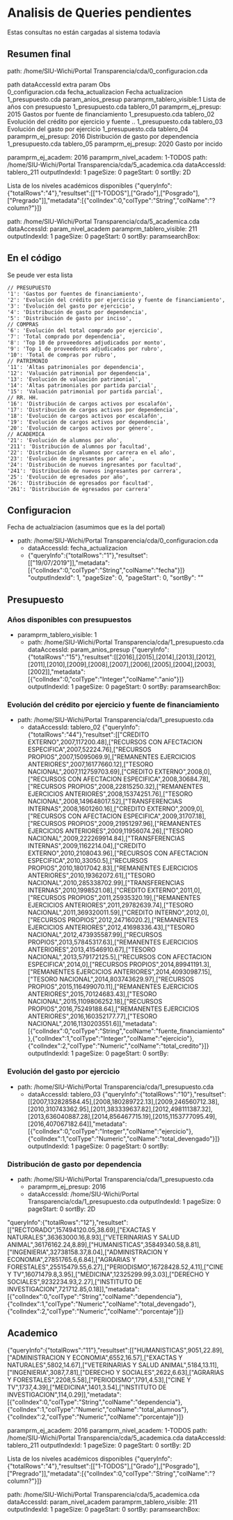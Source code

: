 # Analisis de Queries pendientes

Estas consultas no están cargadas al sistema todavía

## Resumen final

path: /home/SIU-Wichi/Portal Transparencia/cda/0_configuracion.cda

path                dataAccessId        extra param                 Obs                 
0_configuracion.cda fecha_actualizacion                             Fecha actualizacion 
1_presupuesto.cda   param_anios_presup  paramprm_tablero_visible:1  Lista de años con presupuesto
1_presupuesto.cda   tablero_01          paramprm_ej_presup: 2015    Gastos por fuente de financiamiento
1_presupuesto.cda   tablero_02                                      Evolución del crédito por ejercicio y fuente .. 
1_presupuesto.cda   tablero_03                                      Evolución del gasto por ejercicio
1_presupuesto.cda   tablero_04          paramprm_ej_presup: 2016    Distribución de gasto por dependencia 
1_presupuesto.cda   tablero_05          paramprm_ej_presup: 2020    Gasto por incido
        

  paramprm_ej_academ: 2016
  paramprm_nivel_academ: 1-TODOS
  path: /home/SIU-Wichi/Portal Transparencia/cda/5_academica.cda
  dataAccessId: tablero_211
  outputIndexId: 1
  pageSize: 0
  pageStart: 0
  sortBy: 2D


  Lista de los niveles académicos disponibles
  {"queryInfo":{"totalRows":"4"},"resultset":[["1-TODOS"],["Grado"],["Posgrado"],["Pregrado"]],"metadata":[{"colIndex":0,"colType":"String","colName":"?column?"}]}

  path: /home/SIU-Wichi/Portal Transparencia/cda/5_academica.cda
  dataAccessId: param_nivel_academ
  paramprm_tablero_visible: 211
  outputIndexId: 1
  pageSize: 0
  pageStart: 0
  sortBy: 
  paramsearchBox: 
## En el código

Se peude ver esta lista

```
// PRESUPUESTO
'1': 'Gastos por fuentes de financiamiento',
'2': 'Evolución del crédito por ejercicio y fuente de financiamiento',
'3': 'Evolución del gasto por ejercicio',
'4': 'Distribución de gasto por dependencia',
'5': 'Distribución de gasto por inciso',
// COMPRAS
'6': 'Evolución del total comprado por ejercicio',
'7': 'Total comprado por dependencia',
'8': 'Top 10 de proveedores adjudicados por monto',
'9': 'Top 1 de proveedores adjudicados por rubro',
'10': 'Total de compras por rubro',
// PATRIMONIO
'11': 'Altas patrimoniales por dependencia',
'12': 'Valuación patrimonial por dependencia',
'13': 'Evolución de valuación patrimonial',
'14': 'Altas patrimoniales por partida parcial',
'15': 'Valuación patrimonial por partida parcial',
// RR. HH.
'16': 'Distribución de cargos activos por escalafón',
'17': 'Distribución de cargos activos por dependencia',
'18': 'Evolución de cargos activos por escalafón',
'19': 'Evolución de cargos activos por dependencia',
'20': 'Evolución de cargos activos por género',
// ACADEMICA
'21': 'Evolución de alumnos por año',
'211': 'Distribución de alumnos por facultad',
'22': 'Distribución de alumnos por carrera en el año',
'23': 'Evolución de ingresantes por año',
'24': 'Distribución de nuevos ingresantes por facultad',
'241': 'Distribución de nuevos ingresantes por carrera',
'25': 'Evolución de egresados por año',
'26': 'Distribución de egresados por facultad',
'261': 'Distribución de egresados por carrera' 
```

## Configuracion

Fecha de actualziacion (asumimos que es la del portal)
 - path: /home/SIU-Wichi/Portal Transparencia/cda/0_configuracion.cda
   - dataAccessId: fecha_actualizacion
   - {"queryInfo":{"totalRows":"1"},"resultset":[["19/07/2019"]],"metadata":[{"colIndex":0,"colType":"String","colName":"fecha"}]}
        "outputIndexId": 1,
        "pageSize": 0,
        "pageStart": 0,
        "sortBy": "" 

## Presupuesto

### Años disponibles con presupuestos

 - paramprm_tablero_visible: 1
   - path: /home/SIU-Wichi/Portal Transparencia/cda/1_presupuesto.cda
      dataAccessId: param_anios_presup
      {"queryInfo":{"totalRows":"15"},"resultset":[[2016],[2015],[2014],[2013],[2012],[2011],[2010],[2009],[2008],[2007],[2006],[2005],[2004],[2003],[2002]],"metadata":[{"colIndex":0,"colType":"Integer","colName":"anio"}]}
      outputIndexId: 1 pageSize: 0 pageStart: 0 sortBy: paramsearchBox: 

### Evolución del crédito por ejercicio y fuente de financiamiento 

 - path: /home/SIU-Wichi/Portal Transparencia/cda/1_presupuesto.cda
   - dataAccessId: tablero_02
   {"queryInfo":{"totalRows":"44"},"resultset":[["CREDITO EXTERNO",2007,117200.48],["RECURSOS CON AFECTACION ESPECIFICA",2007,52224.76],["RECURSOS PROPIOS",2007,15095069.9],["REMANENTES EJERCICIOS ANTERIORES",2007,16177660.12],["TESORO NACIONAL",2007,112759703.69],["CREDITO EXTERNO",2008,0],["RECURSOS CON AFECTACION ESPECIFICA",2008,30684.78],["RECURSOS PROPIOS",2008,22815250.32],["REMANENTES EJERCICIOS ANTERIORES",2008,15374251.76],["TESORO NACIONAL",2008,149648017.52],["TRANSFERENCIAS INTERNAS",2008,1601260.16],["CREDITO EXTERNO",2009,0],["RECURSOS CON AFECTACION ESPECIFICA",2009,31707.18],["RECURSOS PROPIOS",2009,21951297.96],["REMANENTES EJERCICIOS ANTERIORES",2009,11956074.26],["TESORO NACIONAL",2009,222269914.84],["TRANSFERENCIAS INTERNAS",2009,1162214.04],["CREDITO EXTERNO",2010,2108043.96],["RECURSOS CON AFECTACION ESPECIFICA",2010,33050.5],["RECURSOS PROPIOS",2010,18017042.83],["REMANENTES EJERCICIOS ANTERIORES",2010,19362072.61],["TESORO NACIONAL",2010,285338702.99],["TRANSFERENCIAS INTERNAS",2010,1998521.08],["CREDITO EXTERNO",2011,0],["RECURSOS PROPIOS",2011,25935320.19],["REMANENTES EJERCICIOS ANTERIORES",2011,29782639.74],["TESORO NACIONAL",2011,369320011.59],["CREDITO INTERNO",2012,0],["RECURSOS PROPIOS",2012,24716020.2],["REMANENTES EJERCICIOS ANTERIORES",2012,41698336.43],["TESORO NACIONAL",2012,473935587.99],["RECURSOS PROPIOS",2013,57845317.63],["REMANENTES EJERCICIOS ANTERIORES",2013,41546910.67],["TESORO NACIONAL",2013,579172125.5],["RECURSOS CON AFECTACION ESPECIFICA",2014,0],["RECURSOS PROPIOS",2014,89941191.3],["REMANENTES EJERCICIOS ANTERIORES",2014,40930987.15],["TESORO NACIONAL",2014,803743629.97],["RECURSOS PROPIOS",2015,116499070.11],["REMANENTES EJERCICIOS ANTERIORES",2015,70124683.43],["TESORO NACIONAL",2015,1109806252.18],["RECURSOS PROPIOS",2016,75249188.64],["REMANENTES EJERCICIOS ANTERIORES",2016,160352177.77],["TESORO NACIONAL",2016,1130203551.6]],"metadata":[{"colIndex":0,"colType":"String","colName":"fuente_financiamiento"},{"colIndex":1,"colType":"Integer","colName":"ejercicio"},{"colIndex":2,"colType":"Numeric","colName":"total_credito"}]}
outputIndexId: 1 pageSize: 0 pageStart: 0 sortBy: 

### Evolución del gasto por ejercicio

 - path: /home/SIU-Wichi/Portal Transparencia/cda/1_presupuesto.cda
   - dataAccessId: tablero_03
   {"queryInfo":{"totalRows":"10"},"resultset":[[2007,132828584.45],[2008,180289722.13],[2009,246560712.38],[2010,310743362.95],[2011,383339637.82],[2012,498111387.32],[2013,636040887.28],[2014,856467715.19],[2015,1153777095.49],[2016,407067182.64]],"metadata":[{"colIndex":0,"colType":"Integer","colName":"ejercicio"},{"colIndex":1,"colType":"Numeric","colName":"total_devengado"}]}
outputIndexId: 1 pageSize: 0 pageStart: 0 sortBy: 

### Distribución de gasto por dependencia 

 - path: /home/SIU-Wichi/Portal Transparencia/cda/1_presupuesto.cda
   - paramprm_ej_presup: 2016
   - dataAccessId: /home/SIU-Wichi/Portal Transparencia/cda/1_presupuesto.cda
outputIndexId: 1 pageSize: 0 pageStart: 0 sortBy: 2D

"queryInfo":{"totalRows":"12"},"resultset":[["RECTORADO",157494120.05,38.69],["EXACTAS Y NATURALES",36363000.16,8.93],["VETERINARIAS Y SALUD ANIMAL",36176162.24,8.89],["HUMANISTICAS",35849340.58,8.81],["INGENIERIA",32738158.37,8.04],["ADMINISTRACION Y ECONOMIA",27851765.6,6.84],["AGRARIAS Y FORESTALES",25515479.55,6.27],["PERIODISMO",16728428.52,4.11],["CINE Y TV",16071479.8,3.95],["MEDICINA",12325299.99,3.03],["DERECHO Y SOCIALES",9232234.93,2.27],["INSTITUTO DE INVESTIGACION",721712.85,0.18]],"metadata":[{"colIndex":0,"colType":"String","colName":"dependencia"},{"colIndex":1,"colType":"Numeric","colName":"total_devengado"},{"colIndex":2,"colType":"Numeric","colName":"porcentaje"}]}


## Academico

  {"queryInfo":{"totalRows":"11"},"resultset":[["HUMANISTICAS",9051,22.89],["ADMINISTRACION Y ECONOMIA",6552,16.57],["EXACTAS Y NATURALES",5802,14.67],["VETERINARIAS Y SALUD ANIMAL",5184,13.11],["INGENIERIA",3087,7.81],["DERECHO Y SOCIALES",2622,6.63],["AGRARIAS Y FORESTALES",2208,5.58],["PERIODISMO",1791,4.53],["CINE Y TV",1737,4.39],["MEDICINA",1401,3.54],["INSTITUTO DE INVESTIGACION",114,0.29]],"metadata":[{"colIndex":0,"colType":"String","colName":"dependencia"},{"colIndex":1,"colType":"Numeric","colName":"total_alumnos"},{"colIndex":2,"colType":"Numeric","colName":"porcentaje"}]}

  paramprm_ej_academ: 2016
  paramprm_nivel_academ: 1-TODOS
  path: /home/SIU-Wichi/Portal Transparencia/cda/5_academica.cda
  dataAccessId: tablero_211
  outputIndexId: 1
  pageSize: 0
  pageStart: 0
  sortBy: 2D


  Lista de los niveles académicos disponibles
  {"queryInfo":{"totalRows":"4"},"resultset":[["1-TODOS"],["Grado"],["Posgrado"],["Pregrado"]],"metadata":[{"colIndex":0,"colType":"String","colName":"?column?"}]}

  path: /home/SIU-Wichi/Portal Transparencia/cda/5_academica.cda
  dataAccessId: param_nivel_academ
  paramprm_tablero_visible: 211
  outputIndexId: 1
  pageSize: 0
  pageStart: 0
  sortBy: 
  paramsearchBox: 